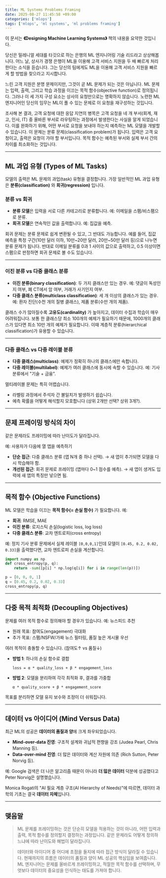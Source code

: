 ```yaml
---
title: ML Systems Problems Framing
date: 2025-08-27 11:45:58 +09:00
categories: ['mlops']
tags: ['mlops', 'ml systems', 'ml problems framing']
---
```


이 문서는 **《Designing Machine Learning Systems》** 책의 내용을 요약한 것입니다.

당신은 밀레니얼 세대를 타깃으로 하는 은행의 ML 엔지니어링 기술 리드라고 상상해봅니다. 어느 날, 상사가 경쟁 은행이 ML을 이용해 고객 서비스 지원을 두 배 빠르게 처리한다는 소식을 듣습니다. 
그는 당신의 팀에게도 ML을 이용해 고객 서비스 지원을 빠르게 할 방법을 찾으라고 지시합니다.

느린 고객 지원은 분명 문제이지만, 그것이 곧 ML 문제가 되는 것은 아닙니다. ML 문제는 입력, 출력, 그리고 학습 과정을 이끄는 목적 함수(objective function)로 정의됩니다. 
그러나 이 세 가지 구성 요소는 상사의 요청만으로는 명확하지 않습니다. 노련한 ML 엔지니어인 당신의 임무는 ML이 풀 수 있는 문제로 이 요청을 재구성하는 것입니다.

조사해 본 결과, 고객 요청에 대한 응답 지연의 병목은 고객 요청을 네 개 부서(회계, 재고, 인사, IT) 중 올바른 부서로 라우팅하는 과정에서 발생한다는 사실을 알게 되었습니다. 
이를 완화하기 위해, 어떤 부서로 요청을 보내야 하는지 예측하는 ML 모델을 개발할 수 있습니다. 이 문제는 분류 문제(classification problem)가 됩니다. 
입력은 고객 요청이고, 출력은 요청이 가야 할 부서입니다. 목적 함수는 예측된 부서와 실제 부서 간의 차이를 최소화하는 것입니다.

---

## ML 과업 유형 (Types of ML Tasks)

모델의 출력은 ML 문제의 과업(task) 유형을 결정합니다. 가장 일반적인 ML 과업 유형은 **분류(classification)** 와 **회귀(regression)** 입니다.

### 분류 vs 회귀
- **분류 모델**은 입력을 서로 다른 카테고리로 분류합니다. 예: 이메일을 스팸/비스팸으로 분류.
- **회귀 모델**은 연속적인 값을 출력합니다. 예: 집값을 예측.

회귀 문제는 분류 문제로 쉽게 변환될 수 있고, 그 반대도 가능합니다. 예를 들어, 집값 예측을 특정 구간(10만 달러 이하, 10만~20만 달러, 20만~50만 달러 등)으로 나누면 분류 문제가 됩니다. 
반대로 이메일 분류를 0과 1 사이의 값으로 출력하고, 0.5 이상이면 스팸으로 판정하면 회귀 문제로 볼 수도 있습니다.

---

### 이진 분류 vs 다중 클래스 분류
- **이진 분류(binary classification)**: 두 가지 클래스만 있는 경우. 예: 댓글이 독성인지 여부, 폐 CT에서 암 여부, 거래가 사기인지 여부.
- **다중 클래스 분류(multiclass classification)**: 세 개 이상의 클래스가 있는 경우. 예: 환자 진단(수천 개의 질병 클래스), 제품 분류(수만 개의 제품).

클래스 수가 많아질수록 **고유도(cardinality)** 가 높아지고, 데이터 수집과 학습이 매우 어려워집니다. 보통 한 클래스당 최소 100개의 예제가 필요하기 때문에, 1000개의 클래스가 있다면 최소 10만 개의 예제가 필요합니다. 이때 계층적 분류(hierarchical classification)가 유용할 수 있습니다.

---

### 다중 클래스 vs 다중 레이블 분류
- **다중 클래스(multiclass)**: 예제가 정확히 하나의 클래스에만 속합니다.
- **다중 레이블(multilabel)**: 예제가 여러 클래스에 동시에 속할 수 있습니다. 예: 기사 분류에서 "기술 + 금융".

멀티레이블 문제는 특히 어렵습니다.
- 라벨링 과정에서 주석자 간 불일치가 발생하기 쉽습니다.
- 예측 확률을 어떻게 해석할지 모호합니다 (상위 2개만 선택? 상위 3개?).

---

## 문제 프레이밍 방식의 차이

같은 문제라도 프레이밍에 따라 난이도가 달라집니다.

예: 사용자가 다음에 열 앱을 예측하기
- **단순 접근**: 다중 클래스 분류 (앱 N개 중 하나 선택). → 새 앱이 추가되면 모델을 다시 학습해야 함.
- **개선된 접근**: 회귀 문제로 프레이밍 (앱마다 0~1 점수를 예측). → 새 앱이 생겨도 입력에 새 앱의 특징만 넣으면 됨.

---

## 목적 함수 (Objective Functions)

ML 모델은 학습을 이끄는 **목적 함수(= 손실 함수)** 가 필요합니다. 예:
- **회귀**: RMSE, MAE
- **이진 분류**: 로지스틱 손실(logistic loss, log loss)
- **다중 클래스 분류**: 교차 엔트로피(cross entropy)

예: 정치 기사 분류 문제에서 실제 레이블 `[0,0,0,1]`인데 모델이 `[0.45, 0.2, 0.02, 0.33]`을 출력했다면, 교차 엔트로피 손실을 계산합니다.

```python
import numpy as np
def cross_entropy(p, q):
    return -sum([p[i] * np.log(q[i]) for i in range(len(p))])

p = [0, 0, 0, 1]
q = [0.45, 0.2, 0.02, 0.33]
cross_entropy(p, q)
```

---

## 다중 목적 최적화 (Decoupling Objectives)

문제를 여러 목적 함수로 정의해야 할 경우가 있습니다. 예: 뉴스피드 추천
- 원래 목표: 참여도(engagement) 극대화
- 추가 목표: 스팸/NSFW/가짜 뉴스 필터링, 품질 높은 게시물 우선

여러 목적이 충돌할 수 있습니다. (참여도↑ vs 품질↓)
- **방법 1**: 하나의 손실 함수로 결합
  ```
  loss = α * quality_loss + β * engagement_loss
  ```
- **방법 2**: 모델을 분리하여 각각 최적화 후, 결과를 가중합
  ```
  α * quality_score + β * engagement_score
  ```

목표를 분리하면 모델 유지 보수와 조정이 더 쉬워집니다.

---

## 데이터 vs 아이디어 (Mind Versus Data)

최근 ML의 성공은 **데이터의 품질과 양**에 크게 좌우되었습니다.
- **Mind-over-data 진영**: 구조적 설계와 귀납적 편향을 강조 (Judea Pearl, Chris Manning 등).
- **Data-over-mind 진영**: 더 많은 데이터와 계산 자원에 의존 (Rich Sutton, Peter Norvig 등).

예: Google 검색은 더 나은 알고리즘 때문이 아니라 **더 많은 데이터** 덕분에 성공했다고 Peter Norvig은 설명했습니다.

Monica Rogati의 "AI 필요 계층 구조(AI Hierarchy of Needs)"에 따르면, 데이터 과학의 기초는 결국 **데이터 자체**입니다.

---

## 맺음말

> ML 문제를 프레이밍하는 것은 단순히 모델을 적용하는 것이 아니라, 어떤 입력과 출력, 목적 함수를 정의할지 결정하는 과정입니다. 
> 같은 문제라도 어떻게 정의하느냐에 따라 난이도와 해법이 달라집니다.

> 데이터와 아이디어 중 어디에 초점을 둘지에 따라 접근 방식이 달라질 수 있습니다. 
> 현재까지의 흐름은 데이터의 품질과 양이 ML 성공의 핵심임을 보여줍니다.
> ML 엔지니어는 문제를 올바르게 프레이밍하고, 적절한 목적 함수를 선택하며, 무엇보다 데이터의 중요성을 인식하는 태도를 가져야 합니다.

